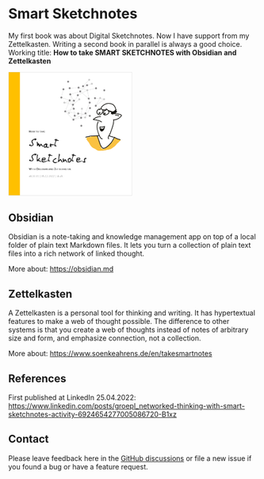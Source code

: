 # Smart Sketchnotes
My first book was about Digital Sketchnotes. Now I have support from my Zettelkasten. Writing a second book in parallel is always a good choice. Working title: **How to take SMART SKETCHNOTES with Obsidian and Zettelkasten**

<img src="/Visuals/Cover - e1.png" width="250" />

## Obsidian
Obsidian is a note-taking and knowledge management app on top of a local folder of plain text Markdown files. It lets you turn a collection of plain text files into a rich network of linked thought.

More about: https://obsidian.md

## Zettelkasten
A Zettelkasten is a personal tool for thinking and writing. It has hypertextual features to make a web of thought possible. The difference to other systems is that you create a web of thoughts instead of notes of arbitrary size and form, and emphasize connection, not a collection.

More about: https://www.soenkeahrens.de/en/takesmartnotes

## References
First published at LinkedIn 25.04.2022: https://www.linkedin.com/posts/groepl_networked-thinking-with-smart-sketchnotes-activity-6924654277005086720-B1xz

## Contact
Please leave feedback here in the [GitHub discussions](https://github.com/groepl/Smart-Sketchnotes/discussions) or file a new issue if you found a bug or have a feature request.
